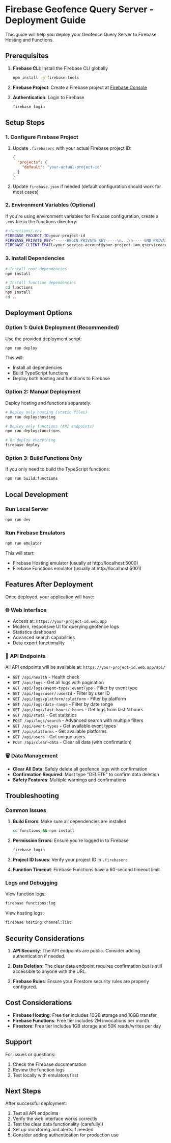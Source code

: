# Firebase Geofence Query Server - Deployment Guide

This guide will help you deploy your Geofence Query Server to Firebase Hosting and Functions.

## Prerequisites

1. **Firebase CLI**: Install the Firebase CLI globally

   ```bash
   npm install -g firebase-tools
   ```

2. **Firebase Project**: Create a Firebase project at [Firebase Console](https://console.firebase.google.com/)

3. **Authentication**: Login to Firebase
   ```bash
   firebase login
   ```

## Setup Steps

### 1. Configure Firebase Project

1. Update `.firebaserc` with your actual Firebase project ID:

   ```json
   {
     "projects": {
       "default": "your-actual-project-id"
     }
   }
   ```

2. Update `firebase.json` if needed (default configuration should work for most cases)

### 2. Environment Variables (Optional)

If you're using environment variables for Firebase configuration, create a `.env` file in the functions directory:

```bash
# functions/.env
FIREBASE_PROJECT_ID=your-project-id
FIREBASE_PRIVATE_KEY="-----BEGIN PRIVATE KEY-----\n...\n-----END PRIVATE KEY-----\n"
FIREBASE_CLIENT_EMAIL=your-service-account@your-project.iam.gserviceaccount.com
```

### 3. Install Dependencies

```bash
# Install root dependencies
npm install

# Install function dependencies
cd functions
npm install
cd ..
```

## Deployment Options

### Option 1: Quick Deployment (Recommended)

Use the provided deployment script:

```bash
npm run deploy
```

This will:

- Install all dependencies
- Build TypeScript functions
- Deploy both hosting and functions to Firebase

### Option 2: Manual Deployment

Deploy hosting and functions separately:

```bash
# Deploy only hosting (static files)
npm run deploy:hosting

# Deploy only functions (API endpoints)
npm run deploy:functions

# Or deploy everything
firebase deploy
```

### Option 3: Build Functions Only

If you only need to build the TypeScript functions:

```bash
npm run build:functions
```

## Local Development

### Run Local Server

```bash
npm run dev
```

### Run Firebase Emulators

```bash
npm run emulator
```

This will start:

- Firebase Hosting emulator (usually at http://localhost:5000)
- Firebase Functions emulator (usually at http://localhost:5001)

## Features After Deployment

Once deployed, your application will have:

### 🌐 Web Interface

- Access at: `https://your-project-id.web.app`
- Modern, responsive UI for querying geofence logs
- Statistics dashboard
- Advanced search capabilities
- Data export functionality

### 🔧 API Endpoints

All API endpoints will be available at: `https://your-project-id.web.app/api/`

- `GET /api/health` - Health check
- `GET /api/logs` - Get all logs with pagination
- `GET /api/logs/event-type/:eventType` - Filter by event type
- `GET /api/logs/user/:userId` - Filter by user ID
- `GET /api/logs/platform/:platform` - Filter by platform
- `GET /api/logs/date-range` - Filter by date range
- `GET /api/logs/last-hours/:hours` - Get logs from last N hours
- `GET /api/stats` - Get statistics
- `POST /api/logs/search` - Advanced search with multiple filters
- `GET /api/event-types` - Get available event types
- `GET /api/platforms` - Get available platforms
- `GET /api/users` - Get unique users
- `POST /api/clear-data` - Clear all data (with confirmation)

### 🗑️ Data Management

- **Clear All Data**: Safely delete all geofence logs with confirmation
- **Confirmation Required**: Must type "DELETE" to confirm data deletion
- **Safety Features**: Multiple warnings and confirmations

## Troubleshooting

### Common Issues

1. **Build Errors**: Make sure all dependencies are installed

   ```bash
   cd functions && npm install
   ```

2. **Permission Errors**: Ensure you're logged in to Firebase

   ```bash
   firebase login
   ```

3. **Project ID Issues**: Verify your project ID in `.firebaserc`

4. **Function Timeout**: Firebase Functions have a 60-second timeout limit

### Logs and Debugging

View function logs:

```bash
firebase functions:log
```

View hosting logs:

```bash
firebase hosting:channel:list
```

## Security Considerations

1. **API Security**: The API endpoints are public. Consider adding authentication if needed.

2. **Data Deletion**: The clear data endpoint requires confirmation but is still accessible to anyone with the URL.

3. **Firebase Rules**: Ensure your Firestore security rules are properly configured.

## Cost Considerations

- **Firebase Hosting**: Free tier includes 10GB storage and 10GB transfer
- **Firebase Functions**: Free tier includes 2M invocations per month
- **Firestore**: Free tier includes 1GB storage and 50K reads/writes per day

## Support

For issues or questions:

1. Check the Firebase documentation
2. Review the function logs
3. Test locally with emulators first

## Next Steps

After successful deployment:

1. Test all API endpoints
2. Verify the web interface works correctly
3. Test the clear data functionality (carefully!)
4. Set up monitoring and alerts if needed
5. Consider adding authentication for production use
